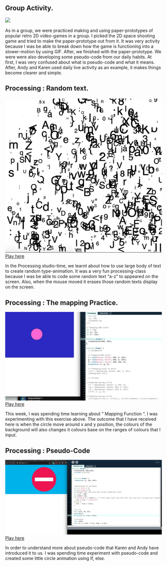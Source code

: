 

## Group Activity.

![](Game.gif)

As in a group, we were practiced making and using paper-prototypes of popular retro 2D video-games in a group. I picked the 2D space shooting game and tried to make the paper-prototype out from it. It was very activity because I was be able to break down how the game is functioning into a slower-motion by using GIF. After, we finished with the paper-prototype. We were were also developing some pseudo-code from our daily habits. At first, I was very confused about what is pseudo-code and what it means. After, Andy and Karen used daily live activity as an example, it makes things become clearer and simple.

## Processing : Random text.

![](TextRandom.jpg)
[Play here](https://ptpeem.github.io/EdmCodeWorld/Week_06/TextRandom/)

In the Processing studio-time, we learnt about how to use large body of text to create random type-animation. It was a very fun processing-class because I was be able to code some random text “a-z” to appeared on the screen. Also, when the mouse moved it erases those random texts display on the screen.

## Processing : The mapping Practice.

![](TheMapping_New.jpg)
[Play here](https://ptpeem.github.io/EdmCodeWorld/Week_06/TheMapping/)

This week, I was spending time learning about “ Mapping Function “. I was experimenting with this exercise above. The outcome that I have received here is when the circle move around  x and y position, the colours of the background will also changes it colours base on the ranges of colours that I input.

## Processing : Pseudo-Code

![](IfElseifIfPractice.jpg)
[Play here](https://ptpeem.github.io/EdmCodeWorld/Week_06/IfElseifIfPractice/)

In order to understand more about pseudo-code that Karen and Andy have introduced it to us. I was spending time experiment with pseudo-code and created some little circle animation using If, else. 
